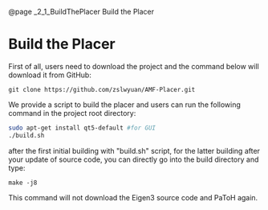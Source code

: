 @page _2_1_BuildThePlacer Build the Placer
# Build the Placer

First of all, users need to download the project and the command below will download it from GitHub:
```
git clone https://github.com/zslwyuan/AMF-Placer.git
```
We provide a script to build the placer and users can run the following command in the project root directory:

```bash
sudo apt-get install qt5-default #for GUI
./build.sh
```
after the first initial building with "build.sh" script, for the latter building after your update of source code, you can directly go into the build directory and type:
```
make -j8
```
This command will not download the Eigen3 source code and PaToH again.